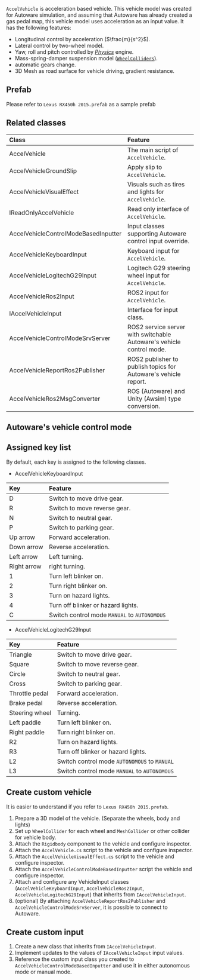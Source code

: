 `AccelVehicle` is acceleration based vehicle. This vehicle model was created for Autoware simulation, and assuming that Autoware has already created a gas pedal map, this vehicle model uses acceleration as an input value. It has the following features:

- Longitudinal control by acceleration ($\frac{m}{s^2}$).
- Lateral control by two-wheel model.
- Yaw, roll and pitch controlled by [*Physics*](https://docs.unity3d.com/Manual/PhysicsSection.html) engine.
- Mass-spring-damper suspension model ([`WheelColliders`](#wheels-colliders)).
- automatic gears change.
- 3D Mesh as road surface for vehicle driving, gradient resistance.

## Prefab

Please refer to `Lexus RX450h 2015.prefab` as a sample prefab

## Related classes

|Class|Feature|
|:--|:--|
|AccelVehicle|The main script of `AccelVehicle`.|
|AccelVehicleGroundSlip|Apply slip to `AccelVehicle`.|
|AccelVehicleVisualEffect|Visuals such as tires and lights for `AccelVehicle`.|
|IReadOnlyAccelVehicle|Read only interface of `AccelVehicle`.|
|AccelVehicleControlModeBasedInputter|Input classes supporting Autoware control input override.|
|AccelVehicleKeyboardInput|Keyboard input for `AccelVehicle`.|
|AccelVehicleLogitechG29Input|Logitech G29 steering wheel input for `AccelVehicle`.|
|AccelVehicleRos2Input|ROS2 input for `AccelVehicle`.|
|IAccelVehicleInput|Interface for input class.|
|AccelVehicleControlModeSrvServer|ROS2 service server with switchable Autoware's vehicle control mode.|
|AccelVehicleReportRos2Publisher|ROS2 publisher to publish topics for Autoware's vehicle report.|
|AccelVehicleRos2MsgConverter|ROS (Autoware) and Unity (Awsim) type conversion.|

## Autoware's vehicle control mode

## Assigned key list
By default, each key is assigned to the following classes.

- AccelVehicleKeyboardInput

|Key|Feature|
|:--|:--|
|D|Switch to move drive gear.|
|R|Switch to move reverse gear.|
|N|Switch to neutral gear.|
|P|Switch to parking gear.|
|Up arrow|Forward acceleration.|
|Down arrow|Reverse acceleration.|
|Left arrow|Left turning.|
|Right arrow|right turning.|
|1|Turn left blinker on.|
|2|Turn right blinker on.|
|3|Turn on hazard lights.|
|4|Turn off blinker or hazard lights.|
|C|Switch control mode `MANUAL` to `AUTONOMOUS`|

- AccelVehicleLogitechG29Input

|Key|Feature|
|:--|:--|
|Triangle|Switch to move drive gear.|
|Square|Switch to move reverse gear.|
|Circle|Switch to neutral gear.|
|Cross|Switch to parking gear.|
|Throttle pedal|Forward acceleration.|
|Brake pedal|Reverse acceleration.|
|Steering wheel|Turning.|
|Left paddle|Turn left blinker on.|
|Right paddle|Turn right blinker on.|
|R2|Turn on hazard lights.|
|R3|Turn off blinker or hazard lights.|
|L2|Switch control mode `AUTONOMOUS` to `MANUAL`|
|L3|Switch control mode `MANUAL` to `AUTONOMOUS`|

## Create custom vehicle

It is easier to understand if you refer to `Lexus RX450h 2015.prefab`.

1. Prepare a 3D model of the vehicle. (Separate the wheels, body and lights)
1. Set up `WheelCollider` for each wheel and `MeshCollider` or other collider for vehicle body.
1. Attach the `Rigidbody` component to the vehicle and configure inspector.
1. Attach the `AccelVehicle.cs` script to the vehicle and configure inspector.
1. Attach the `AccelVehicleVisualEffect.cs` script to the vehicle and configure inspector.
1. Attach the `AccelVehicleControlModeBasedInputter` script the vehicle and configure inspector.
1. Attach and configure any VehicleInput classes (`AccelVehicleKeyboardInput`, `AccelVehicleRos2Input`, `AccelVehicleLogitechG29Input`) that inherits from `IAccelVehicleInput`.
1. (optional) By attaching `AccelVehicleReportRos2Publisher` and `AccelVehicleControlModeSrvServer`, it is possible to connect to Autoware.


## Create custom input

1. Create a new class that inherits from `IAccelVehicleInput`.
1. Implement updates to the values of `IAccelVehicleInput` input values.
1. Reference the custom input class you created to `AccelVehicleControlModeBasedInputter` and use it in either autonomous mode or manual mode.